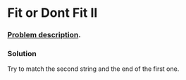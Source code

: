 # Fit or Dont Fit II

### [Problem description](https://www.beecrowd.com.br/judge/en/problems/view/1241).

### Solution

Try to match the second string and the end of the first one.